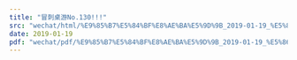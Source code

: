 ```yaml
---
title: "冒刺桌游No.130!!!"
src: "wechat/html/%E9%85%B7%E5%84%BF%E8%AE%BA%E5%9D%9B_2019-01-19_%E5%86%92%E5%88%BA%E6%A1%8C%E6%B8%B8No.130%21%21%21.html"
date: 2019-01-19
pdf: "wechat/pdf/%E9%85%B7%E5%84%BF%E8%AE%BA%E5%9D%9B_2019-01-19_%E5%86%92%E5%88%BA%E6%A1%8C%E6%B8%B8No.130%21%21%21.pdf"
---
```

